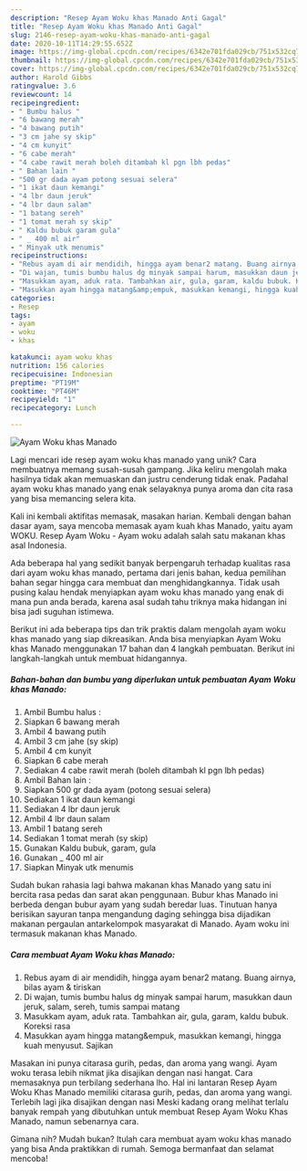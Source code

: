 ```yaml
---
description: "Resep Ayam Woku khas Manado Anti Gagal"
title: "Resep Ayam Woku khas Manado Anti Gagal"
slug: 2146-resep-ayam-woku-khas-manado-anti-gagal
date: 2020-10-11T14:29:55.652Z
image: https://img-global.cpcdn.com/recipes/6342e701fda029cb/751x532cq70/ayam-woku-khas-manado-foto-resep-utama.jpg
thumbnail: https://img-global.cpcdn.com/recipes/6342e701fda029cb/751x532cq70/ayam-woku-khas-manado-foto-resep-utama.jpg
cover: https://img-global.cpcdn.com/recipes/6342e701fda029cb/751x532cq70/ayam-woku-khas-manado-foto-resep-utama.jpg
author: Harold Gibbs
ratingvalue: 3.6
reviewcount: 14
recipeingredient:
- " Bumbu halus "
- "6 bawang merah"
- "4 bawang putih"
- "3 cm jahe sy skip"
- "4 cm kunyit"
- "6 cabe merah"
- "4 cabe rawit merah boleh ditambah kl pgn lbh pedas"
- " Bahan lain "
- "500 gr dada ayam potong sesuai selera"
- "1 ikat daun kemangi"
- "4 lbr daun jeruk"
- "4 lbr daun salam"
- "1 batang sereh"
- "1 tomat merah sy skip"
- " Kaldu bubuk garam gula"
- " _ 400 ml air"
- " Minyak utk menumis"
recipeinstructions:
- "Rebus ayam di air mendidih, hingga ayam benar2 matang. Buang airnya, bilas ayam &amp; tiriskan"
- "Di wajan, tumis bumbu halus dg minyak sampai harum, masukkan daun jeruk, salam, sereh, tumis sampai matang"
- "Masukkam ayam, aduk rata. Tambahkan air, gula, garam, kaldu bubuk. Koreksi rasa"
- "Masukkan ayam hingga matang&amp;empuk, masukkan kemangi, hingga kuah menyusut. Sajikan"
categories:
- Resep
tags:
- ayam
- woku
- khas

katakunci: ayam woku khas 
nutrition: 156 calories
recipecuisine: Indonesian
preptime: "PT19M"
cooktime: "PT46M"
recipeyield: "1"
recipecategory: Lunch

---
```



![Ayam Woku khas Manado](https://img-global.cpcdn.com/recipes/6342e701fda029cb/751x532cq70/ayam-woku-khas-manado-foto-resep-utama.jpg)

Lagi mencari ide resep ayam woku khas manado yang unik? Cara membuatnya memang susah-susah gampang. Jika keliru mengolah maka hasilnya tidak akan memuaskan dan justru cenderung tidak enak. Padahal ayam woku khas manado yang enak selayaknya punya aroma dan cita rasa yang bisa memancing selera kita.

Kali ini kembali aktifitas memasak, masakan harian. Kembali dengan bahan dasar ayam, saya mencoba memasak ayam kuah khas Manado, yaitu ayam WOKU. Resep Ayam Woku - Ayam woku adalah salah satu makanan khas asal Indonesia.

Ada beberapa hal yang sedikit banyak berpengaruh terhadap kualitas rasa dari ayam woku khas manado, pertama dari jenis bahan, kedua pemilihan bahan segar hingga cara membuat dan menghidangkannya. Tidak usah pusing kalau hendak menyiapkan ayam woku khas manado yang enak di mana pun anda berada, karena asal sudah tahu triknya maka hidangan ini bisa jadi suguhan istimewa.


Berikut ini ada beberapa tips dan trik praktis dalam mengolah ayam woku khas manado yang siap dikreasikan. Anda bisa menyiapkan Ayam Woku khas Manado menggunakan 17 bahan dan 4 langkah pembuatan. Berikut ini langkah-langkah untuk membuat hidangannya.

<!--inarticleads1-->

##### Bahan-bahan dan bumbu yang diperlukan untuk pembuatan Ayam Woku khas Manado:

1. Ambil  Bumbu halus :
1. Siapkan 6 bawang merah
1. Ambil 4 bawang putih
1. Ambil 3 cm jahe (sy skip)
1. Ambil 4 cm kunyit
1. Siapkan 6 cabe merah
1. Sediakan 4 cabe rawit merah (boleh ditambah kl pgn lbh pedas)
1. Ambil  Bahan lain :
1. Siapkan 500 gr dada ayam (potong sesuai selera)
1. Sediakan 1 ikat daun kemangi
1. Sediakan 4 lbr daun jeruk
1. Ambil 4 lbr daun salam
1. Ambil 1 batang sereh
1. Sediakan 1 tomat merah (sy skip)
1. Gunakan  Kaldu bubuk, garam, gula
1. Gunakan  _ 400 ml air
1. Siapkan  Minyak utk menumis


Sudah bukan rahasia lagi bahwa makanan khas Manado yang satu ini bercita rasa pedas dan sarat akan penggunaan. Bubur khas Manado ini berbeda dengan bubur ayam yang sudah beredar luas. Tinutuan hanya berisikan sayuran tanpa mengandung daging sehingga bisa dijadikan makanan pergaulan antarkelompok masyarakat di Manado. Ayam woku ini termasuk makanan khas Manado. 

<!--inarticleads2-->

##### Cara membuat Ayam Woku khas Manado:

1. Rebus ayam di air mendidih, hingga ayam benar2 matang. Buang airnya, bilas ayam &amp; tiriskan
1. Di wajan, tumis bumbu halus dg minyak sampai harum, masukkan daun jeruk, salam, sereh, tumis sampai matang
1. Masukkam ayam, aduk rata. Tambahkan air, gula, garam, kaldu bubuk. Koreksi rasa
1. Masukkan ayam hingga matang&amp;empuk, masukkan kemangi, hingga kuah menyusut. Sajikan


Masakan ini punya citarasa gurih, pedas, dan aroma yang wangi. Ayam woku terasa lebih nikmat jika disajikan dengan nasi hangat. Cara memasaknya pun terbilang sederhana lho. Hal ini lantaran Resep Ayam Woku Khas Manado memiliki citarasa gurih, pedas, dan aroma yang wangi. Terlebih lagi jika disajikan dengan nasi Meski kadang orang melihat terlalu banyak rempah yang dibutuhkan untuk membuat Resep Ayam Woku Khas Manado, namun sebenarnya cara. 

Gimana nih? Mudah bukan? Itulah cara membuat ayam woku khas manado yang bisa Anda praktikkan di rumah. Semoga bermanfaat dan selamat mencoba!
